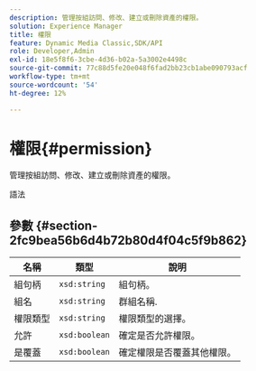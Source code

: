 ```yaml
---
description: 管理按組訪問、修改、建立或刪除資產的權限。
solution: Experience Manager
title: 權限
feature: Dynamic Media Classic,SDK/API
role: Developer,Admin
exl-id: 18e5f8f6-3cbe-4d36-b02a-5a3002e4498c
source-git-commit: 77c88d5fe20e048f6fad2bb23cb1abe090793acf
workflow-type: tm+mt
source-wordcount: '54'
ht-degree: 12%

---
```


# 權限{#permission}

管理按組訪問、修改、建立或刪除資產的權限。

語法

## 參數 {#section-2fc9bea56b6d4b72b80d4f04c5f9b862}

| 名稱 | 類型 | 說明 |
|---|---|---|
| 組句柄 | `xsd:string` | 組句柄。 |
| 組名 | `xsd:string` | 群組名稱. |
| 權限類型 | `xsd:string` | 權限類型的選擇。 |
| 允許 | `xsd:boolean` | 確定是否允許權限。 |
| 是覆蓋 | `xsd:boolean` | 確定權限是否覆蓋其他權限。 |
